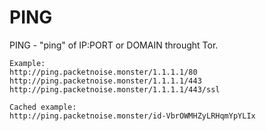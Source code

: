 # PING
PING - "ping" of IP:PORT or DOMAIN throught Tor.

```
Example:
http://ping.packetnoise.monster/1.1.1.1/80
http://ping.packetnoise.monster/1.1.1.1/443
http://ping.packetnoise.monster/1.1.1.1/443/ssl

Cached example:
http://ping.packetnoise.monster/id-VbrOWMHZyLRHqmYpYLIx
```
